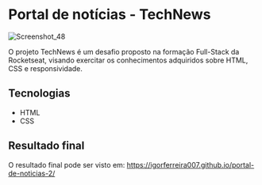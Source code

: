 # Portal de notícias - TechNews

![Screenshot_48](https://github.com/user-attachments/assets/488c2497-ce23-4dd6-926d-90c0ca9bc946)

O projeto TechNews é um desafio proposto na formação Full-Stack da Rocketseat, visando exercitar os conhecimentos adquiridos sobre HTML, CSS e responsividade.

## Tecnologias

- HTML
- CSS

## Resultado final

O resultado final pode ser visto em: https://igorferreira007.github.io/portal-de-noticias-2/
